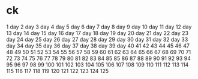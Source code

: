 # ck
1 day
2 day
3 day
4 day
5 day
6 day
7 day
8 day
9 day
10 day
11 day
12 day
13 day
14 day
15 day
16 day
17 day
18 day
19 day
20 day
21 day
22 day
23 day
24 day
25 day
26 day
27 day
28 day
29 day
30 day
31 day
32 day
33 day
34 day
35 day
36 day
37 day
38 day
39 day
40
41
42
43
44
45
46
47
48
49
50
51
52
53
54
55
56
57
58
59
60
61
62
63
64
65
66
67
68
69
70
71
72
73
74
75
76
77
78
79
80
81
82
83
84
85
85
86
87
88
89
90
91
92
93
94
95
96
97
98
99
100
101
102
103
104
105
106
107
108
109
110
111
112
113
114
115
116
117
118
119
120
121
122
123
124
125




